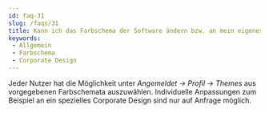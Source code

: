 ```yaml
---
id: faq-31
slug: /faqs/31
title: Kann ich das Farbschema der Software ändern bzw. an mein eigenes Corporate Design anpassen
keywords:
 - Allgemein
 - Farbschema
 - Corporate Design
---
```

Jeder Nutzer hat die Möglichkeit unter *Angemeldet -> Profil -> Themes* aus vorgegebenen Farbschemata auszuwählen. Individuelle Anpassungen zum Beispiel an ein spezielles Corporate Design sind nur auf Anfrage möglich. 